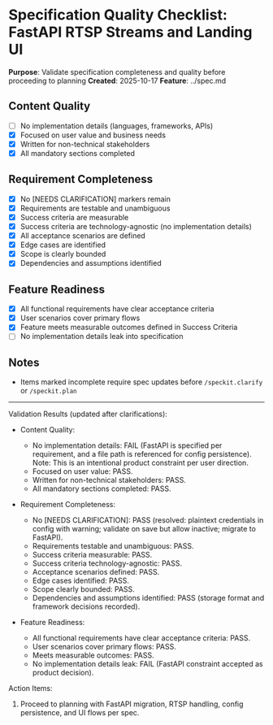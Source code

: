 # Specification Quality Checklist: FastAPI RTSP Streams and Landing UI

**Purpose**: Validate specification completeness and quality before proceeding to planning
**Created**: 2025-10-17
**Feature**: ../spec.md

## Content Quality

- [ ] No implementation details (languages, frameworks, APIs)
- [x] Focused on user value and business needs
- [x] Written for non-technical stakeholders
- [x] All mandatory sections completed

## Requirement Completeness

- [x] No [NEEDS CLARIFICATION] markers remain
- [x] Requirements are testable and unambiguous
- [x] Success criteria are measurable
- [x] Success criteria are technology-agnostic (no implementation details)
- [x] All acceptance scenarios are defined
- [x] Edge cases are identified
- [x] Scope is clearly bounded
- [x] Dependencies and assumptions identified

## Feature Readiness

- [x] All functional requirements have clear acceptance criteria
- [x] User scenarios cover primary flows
- [x] Feature meets measurable outcomes defined in Success Criteria
- [ ] No implementation details leak into specification

## Notes

- Items marked incomplete require spec updates before `/speckit.clarify` or `/speckit.plan`

---

Validation Results (updated after clarifications):

- Content Quality:
  - No implementation details: FAIL (FastAPI is specified per requirement, and a file path is referenced for config persistence). Note: This is an intentional product constraint per user direction.
  - Focused on user value: PASS.
  - Written for non-technical stakeholders: PASS.
  - All mandatory sections completed: PASS.

- Requirement Completeness:
  - No [NEEDS CLARIFICATION]: PASS (resolved: plaintext credentials in config with warning; validate on save but allow inactive; migrate to FastAPI).
  - Requirements testable and unambiguous: PASS.
  - Success criteria measurable: PASS.
  - Success criteria technology-agnostic: PASS.
  - Acceptance scenarios defined: PASS.
  - Edge cases identified: PASS.
  - Scope clearly bounded: PASS.
  - Dependencies and assumptions identified: PASS (storage format and framework decisions recorded).

- Feature Readiness:
  - All functional requirements have clear acceptance criteria: PASS.
  - User scenarios cover primary flows: PASS.
  - Meets measurable outcomes: PASS.
  - No implementation details leak: FAIL (FastAPI constraint accepted as product decision).

Action Items:

1) Proceed to planning with FastAPI migration, RTSP handling, config persistence, and UI flows per spec.
